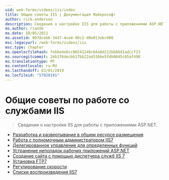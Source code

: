 ```yaml
---
uid: web-forms/videos/iis/index
title: Общие советы IIS | Документация Майкрософт
author: rick-anderson
description: Сведения о настройке IIS для работы с приложениями ASP.NET.
ms.author: riande
ms.date: 10/05/2011
ms.assetid: 0078ceb6-3447-4ce4-90c2-d0e013ebc000
msc.legacyurl: /web-forms/videos/iis
msc.type: chapter
ms.openlocfilehash: febbe4e6cc00241246cb4a8d212bb86d1adccf23
ms.sourcegitcommit: 24b1f6decbb17bb22a45166e5fdb0845c65af498
ms.translationtype: MT
ms.contentlocale: ru-RU
ms.lasthandoff: 03/01/2019
ms.locfileid: "57020191"
---
```

<a name="general-iis-tips"></a>Общие советы по работе со службами IIS
====================
> Сведения о настройке IIS для работы с приложениями ASP.NET.


- [Разработка и развертывание в общем ресурсе размещения](developing-and-deploying-in-a-shared-hosting.md)
- [Работа с полномочным администратором IIS7](working-with-iis7-deligated-admin.md)
- [Делегированное управление для определенных функций](feature-specific-delegated-management.md)
- [Устранение неполадок рабочих приложений ASP.NET](troubleshooting-production-aspnet-apps.md)
- [Создание сайта с помощью диспетчера служб IIS 7](creating-a-site-with-iis7-manager.md)
- [Установка FTP7](installing-ftp7.md)
- [Регулирование скорости](bit-rate-throttling.md)
- [Списки воспроизведения IIS7](iis7-playlists.md)

